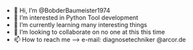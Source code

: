 - 👋 Hi, I’m @BobderBaumeister1974
- 👀 I’m interested in Python Tool development
- 🌱 I’m currently learning many interesting things
- 💞️ I’m looking to collaborate on no one at this this time
- 📫 How to reach me --> e-mail: diagnosetechniker @arcor.de

<!---
BobderBaumeister1974/BobderBaumeister1974 is a ✨ special ✨ repository because its `README.md` (this file) appears on your GitHub profile.
You can click the Preview link to take a look at your changes.
--->
